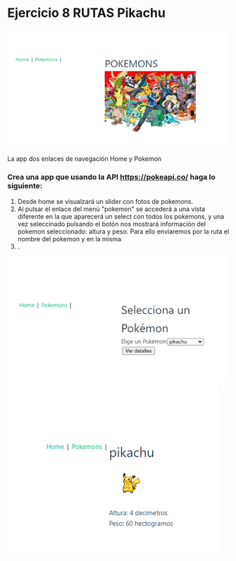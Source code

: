 # Ejercicio 8 RUTAS Pikachu

![Inicio de Ejercicio8](./src/assets/CapturaEjercicio_8-0.png)

La app dos enlaces de navegación Home y Pokemon

### Crea una app que usando la API https://pokeapi.co/ haga lo siguiente:
1. Desde home se visualzará un slider con fotos de pokemons.
2. Al pulsar el enlace del menú "pokemon" se accederá a una vista diferente en la que aparecerá un select con todos los pokemons, y una vez seleccinado pulsando el botón nos mostrará información del pokemon seleccionado: altura y peso. Para ello enviaremos por la ruta el nombre del pokemon y en la misma 
2. .

![Ejecución de Ejercicio8](./src/assets/CapturaEjercicio_8-1.png)
![Ejecución de Ejercicio8](./src/assets/CapturaEjercicio_8-2.png)
